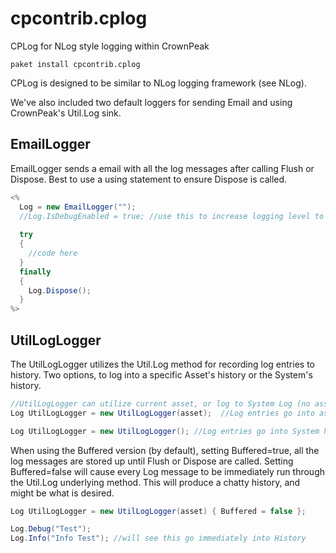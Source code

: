 # cpcontrib.cplog
CPLog for NLog style logging within CrownPeak

```
paket install cpcontrib.cplog
```

CPLog is designed to be similar to NLog logging framework (see NLog).

We've also included two default loggers for sending Email and using CrownPeak's Util.Log sink.

## EmailLogger

EmailLogger sends a email with all the log messages after calling Flush or Dispose.  Best to use a using statement to ensure Dispose is called.

```c#
<%
  Log = new EmailLogger("");
  //Log.IsDebugEnabled = true; //use this to increase logging level to Debug
  
  try
  {
    //code here
  }
  finally
  {
    Log.Dispose();
  }
%>
```

## UtilLogLogger

The UtilLogLogger utilizes the Util.Log method for recording log entries to history.  Two options, to log into a specific Asset's history or the System's history.  

```c#
//UtilLogLogger can utilize current asset, or log to System Log (no asset) by using other constructor
Log UtilLogLogger = new UtilLogLogger(asset);  //Log entries go into asset's history

Log UtilLogLogger = new UtilLogLogger(); //Log entries go into System history
```

When using the Buffered version (by default), setting Buffered=true, all the log messages are stored up until Flush or Dispose are called.  Setting Buffered=false will cause every Log message to be immediately run through the Util.Log underlying method.  This will produce a chatty history, and might be what is desired.
```c#
Log UtilLogLogger = new UtilLogLogger(asset) { Buffered = false };

Log.Debug("Test");
Log.Info("Info Test"); //will see this go immediately into History
```
